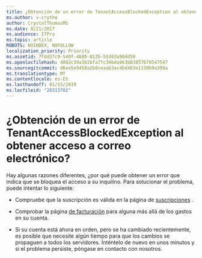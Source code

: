 ```yaml
---
title: ¿Obtención de un error de TenantAccessBlockedException al obtener acceso a correo electrónico?
ms.author: v-crytho
author: CrystalThomasMS
ms.date: 8/21/2017
ms.audience: ITPro
ms.topic: article
ROBOTS: NOINDEX, NOFOLLOW
localization_priority: Priority
ms.assetid: 7fdd37c9-540f-4689-812b-55303a90dd50
ms.openlocfilehash: 4082c39a3b2bfa7fc34bda963b83857670547547
ms.sourcegitcommit: d6ea5e9458a2b8ceaab3ac4bd483e1130b9a398a
ms.translationtype: MT
ms.contentlocale: es-ES
ms.lasthandoff: 01/15/2019
ms.locfileid: "28313702"
---
```

# <a name="getting-a-tenantaccessblockedexception-error-when-accessing-email"></a>¿Obtención de un error de TenantAccessBlockedException al obtener acceso a correo electrónico?

Hay algunas razones diferentes, ¿por qué puede obtener un error que indica que se bloquea el acceso a su inquilino. Para solucionar el problema, puede intentar lo siguiente:
  
- Compruebe que la suscripción es válida en la página de [suscripciones](https://support.office.com/article/https://portal.office.com/adminportal/home.aspx#/subscriptions) . 
    
- Comprobar la página [de facturación](https://support.office.com/article/https://portal.office.com/adminportal/home.aspx#/billoverview) para alguna más allá de los gastos en su cuenta. 
    
- Si su cuenta está ahora en orden, pero se ha cambiado recientemente, es posible que necesite algún tiempo para que los cambios se propaguen a todos los servidores. Inténtelo de nuevo en unos minutos y si el problema persiste, póngase en contacto con nosotros.
    

